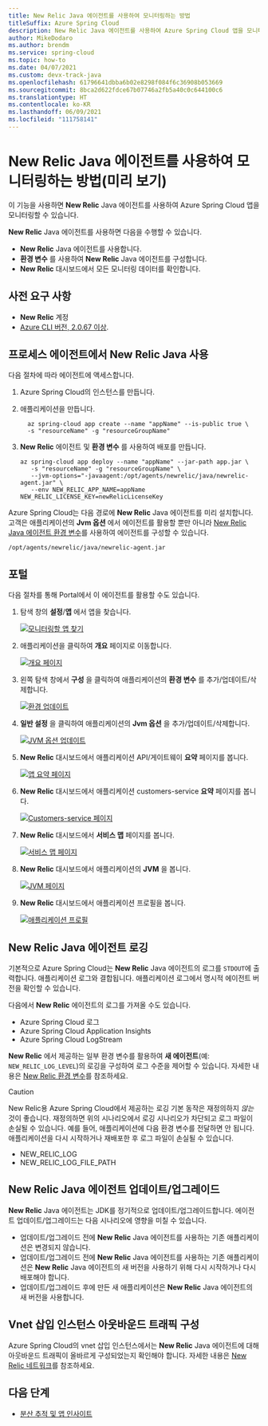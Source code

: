 ```yaml
---
title: New Relic Java 에이전트를 사용하여 모니터링하는 방법
titleSuffix: Azure Spring Cloud
description: New Relic Java 에이전트를 사용하여 Azure Spring Cloud 앱을 모니터링하는 방법을 알아봅니다.
author: MikeDodaro
ms.author: brendm
ms.service: spring-cloud
ms.topic: how-to
ms.date: 04/07/2021
ms.custom: devx-track-java
ms.openlocfilehash: 61796641dbba6b02e8298f084f6c36908b053669
ms.sourcegitcommit: 8bca2d622fdce67b07746a2fb5a40c0c644100c6
ms.translationtype: HT
ms.contentlocale: ko-KR
ms.lasthandoff: 06/09/2021
ms.locfileid: "111758141"
---
```

# <a name="how-to-monitor-with-new-relic-java-agent-preview"></a>New Relic Java 에이전트를 사용하여 모니터링하는 방법(미리 보기)

이 기능을 사용하면 **New Relic** Java 에이전트를 사용하여 Azure Spring Cloud 앱을 모니터링할 수 있습니다.

**New Relic** Java 에이전트를 사용하면 다음을 수행할 수 있습니다.
* **New Relic** Java 에이전트를 사용합니다.
* **환경 변수** 를 사용하여 **New Relic** Java 에이전트를 구성합니다.
* **New Relic** 대시보드에서 모든 모니터링 데이터를 확인합니다.

## <a name="prerequisites"></a>사전 요구 사항

* **New Relic** 계정
* [Azure CLI 버전, 2.0.67 이상](/cli/azure/install-azure-cli).

## <a name="leverage-the-new-relic-java-in-process-agent"></a>프로세스 에이전트에서 New Relic Java 사용

다음 절차에 따라 에이전트에 액세스합니다.

1. Azure Spring Cloud의 인스턴스를 만듭니다.

2. 애플리케이션을 만듭니다.

    ```shell
      az spring-cloud app create --name "appName" --is-public true \
      -s "resourceName" -g "resourceGroupName"
    ```

3. **New Relic** 에이전트 및 **환경 변수** 를 사용하여 배포를 만듭니다.

    ```shell
    az spring-cloud app deploy --name "appName" --jar-path app.jar \
       -s "resourceName" -g "resourceGroupName" \
       --jvm-options="-javaagent:/opt/agents/newrelic/java/newrelic-agent.jar" \
       --env NEW_RELIC_APP_NAME=appName NEW_RELIC_LICENSE_KEY=newRelicLicenseKey
    ```

  Azure Spring Cloud는 다음 경로에 **New Relic** Java 에이전트를 미리 설치합니다. 고객은 애플리케이션의 **Jvm 옵션** 에서 에이전트를 활용할 뿐만 아니라 [New Relic Java 에이전트 환경 변수](https://docs.newrelic.com/docs/agents/java-agent/configuration/java-agent-configuration-config-file/#Environment_Variables)를 사용하여 에이전트를 구성할 수 있습니다.

  ```shell
  /opt/agents/newrelic/java/newrelic-agent.jar
  ```

## <a name="portal"></a>포털

다음 절차를 통해 Portal에서 이 에이전트를 활용할 수도 있습니다. 

1. 탐색 창의 **설정**/**앱** 에서 앱을 찾습니다.

   [ ![모니터링할 앱 찾기](media/new-relic-monitoring/find-app.png) ](media/new-relic-monitoring/find-app.png)

2. 애플리케이션을 클릭하여 **개요** 페이지로 이동합니다.

   [ ![개요 페이지](media/new-relic-monitoring/overview-page.png) ](media/new-relic-monitoring/overview-page.png)

3. 왼쪽 탐색 창에서 **구성** 을 클릭하여 애플리케이션의 **환경 변수** 를 추가/업데이트/삭제합니다.

   [ ![환경 업데이트](media/new-relic-monitoring/configurations-update-environment.png) ](media/new-relic-monitoring/configurations-update-environment.png)

4. **일반 설정** 을 클릭하여 애플리케이션의 **Jvm 옵션** 을 추가/업데이트/삭제합니다.

   [ ![JVM 옵션 업데이트](media/new-relic-monitoring/update-jvm-option.png) ](media/new-relic-monitoring/update-jvm-option.png)

5. **New Relic** 대시보드에서 애플리케이션 API/게이트웨이 **요약** 페이지를 봅니다.

   [ ![앱 요약 페이지](media/new-relic-monitoring/app-summary-page.png) ](media/new-relic-monitoring/app-summary-page.png)

6. **New Relic** 대시보드에서 애플리케이션 customers-service **요약** 페이지를 봅니다.
 
   [ ![Customers-service 페이지](media/new-relic-monitoring/customers-service.png) ](media/new-relic-monitoring/customers-service.png)  

7. **New Relic** 대시보드에서 **서비스 맵** 페이지를 봅니다.  

   [ ![서비스 맵 페이지](media/new-relic-monitoring/service-map.png) ](media/new-relic-monitoring/service-map.png) 

8. **New Relic** 대시보드에서 애플리케이션의 **JVM** 을 봅니다.

   [ ![JVM 페이지](media/new-relic-monitoring/jvm-page.png) ](media/new-relic-monitoring/jvm-page.png) 

9. **New Relic** 대시보드에서 애플리케이션 프로필을 봅니다.

   [ ![애플리케이션 프로필](media/new-relic-monitoring/profile-app.png) ](media/new-relic-monitoring/profile-app.png) 

## <a name="new-relic-java-agent-logging"></a>New Relic Java 에이전트 로깅

기본적으로 Azure Spring Cloud는 **New Relic** Java 에이전트의 로그를 `STDOUT`에 출력합니다. 애플리케이션 로그와 결합됩니다. 애플리케이션 로그에서 명시적 에이전트 버전을 확인할 수 있습니다.

다음에서 **New Relic** 에이전트의 로그를 가져올 수도 있습니다.

* Azure Spring Cloud 로그
* Azure Spring Cloud Application Insights
* Azure Spring Cloud LogStream

**New Relic** 에서 제공하는 일부 환경 변수를 활용하여 **새 에이전트**(예: `NEW_RELIC_LOG_LEVEL`)의 로깅을 구성하여 로그 수준을 제어할 수 있습니다. 자세한 내용은 [New Relic 환경 변수](https://docs.newrelic.com/docs/agents/java-agent/configuration/java-agent-configuration-config-file/#Environment_Variables)를 참조하세요.

> [!CAUTION]
> New Relic용 Azure Spring Cloud에서 제공하는 로깅 기본 동작은 재정의하지 *않는* 것이 좋습니다. 재정의하면 위의 시나리오에서 로깅 시나리오가 차단되고 로그 파일이 손실될 수 있습니다. 예를 들어, 애플리케이션에 다음 환경 변수를 전달하면 안 됩니다. 애플리케이션을 다시 시작하거나 재배포한 후 로그 파일이 손실될 수 있습니다.
>
> * NEW_RELIC_LOG
> * NEW_RELIC_LOG_FILE_PATH

## <a name="new-relic-java-agent-updateupgrade"></a>New Relic Java 에이전트 업데이트/업그레이드

**New Relic** Java 에이전트는 JDK를 정기적으로 업데이트/업그레이드합니다. 에이전트 업데이트/업그레이드는 다음 시나리오에 영향을 미칠 수 있습니다.

* 업데이트/업그레이드 전에 **New Relic** Java 에이전트를 사용하는 기존 애플리케이션은 변경되지 않습니다.
* 업데이트/업그레이드 전에 **New Relic** Java 에이전트를 사용하는 기존 애플리케이션은 **New Relic** Java 에이전트의 새 버전을 사용하기 위해 다시 시작하거나 다시 배포해야 합니다.
* 업데이트/업그레이드 후에 만든 새 애플리케이션은 **New Relic** Java 에이전트의 새 버전을 사용합니다.

## <a name="vnet-injection-instance-outbound-traffic-configuration"></a>Vnet 삽입 인스턴스 아웃바운드 트래픽 구성

Azure Spring Cloud의 vnet 삽입 인스턴스에서는 **New Relic** Java 에이전트에 대해 아웃바운드 트래픽이 올바르게 구성되었는지 확인해야 합니다. 자세한 내용은 [New Relic 네트워크](https://docs.newrelic.com/docs/using-new-relic/cross-product-functions/install-configure/networks/#agents)를 참조하세요.

## <a name="next-steps"></a>다음 단계
*  [분산 추적 및 앱 인사이트](how-to-distributed-tracing.md)